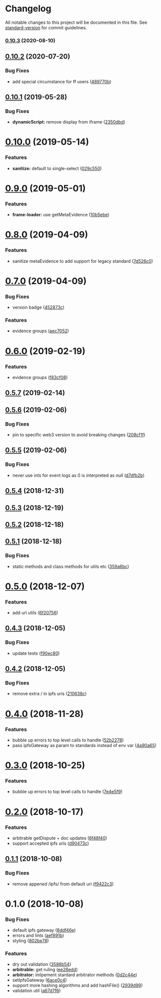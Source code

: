 # Changelog

All notable changes to this project will be documented in this file. See [standard-version](https://github.com/conventional-changelog/standard-version) for commit guidelines.

### [0.10.3](https://github.com/kleros/archon/compare/v0.10.2...v0.10.3) (2020-08-10)

<a name="0.10.2"></a>
## [0.10.2](https://github.com/kleros/archon/compare/v0.10.1...v0.10.2) (2020-07-20)


### Bug Fixes

* add special circumstance for ff users ([489770b](https://github.com/kleros/archon/commit/489770b))



<a name="0.10.1"></a>
## [0.10.1](https://github.com/kleros/archon/compare/v0.10.0...v0.10.1) (2019-05-28)


### Bug Fixes

* **dynamicScript:** remove display from iframe ([2350dbd](https://github.com/kleros/archon/commit/2350dbd))



<a name="0.10.0"></a>
# [0.10.0](https://github.com/kleros/archon/compare/v0.9.0...v0.10.0) (2019-05-14)


### Features

* **sanitize:** default to single-select ([029c550](https://github.com/kleros/archon/commit/029c550))



<a name="0.9.0"></a>
# [0.9.0](https://github.com/kleros/archon/compare/v0.8.0...v0.9.0) (2019-05-01)


### Features

* **frame-loader:** use getMetaEvidence ([10b5ebe](https://github.com/kleros/archon/commit/10b5ebe))



<a name="0.8.0"></a>
# [0.8.0](https://github.com/kleros/archon/compare/v0.7.0...v0.8.0) (2019-04-09)


### Features

* sanitize metaEvidence to add support for legacy standard ([7d526c0](https://github.com/kleros/archon/commit/7d526c0))



<a name="0.7.0"></a>
# [0.7.0](https://github.com/kleros/archon/compare/v0.5.7...v0.7.0) (2019-04-09)


### Bug Fixes

* version badge ([452873c](https://github.com/kleros/archon/commit/452873c))


### Features

* evidence groups ([aec7052](https://github.com/kleros/archon/commit/aec7052))



<a name="0.6.0"></a>
# [0.6.0](https://github.com/kleros/archon/compare/v0.5.7...v0.6.0) (2019-02-19)


### Features

* evidence groups ([f83cf08](https://github.com/kleros/archon/commit/f83cf08))



<a name="0.5.7"></a>
## [0.5.7](https://github.com/kleros/archon/compare/v0.5.6...v0.5.7) (2019-02-14)



<a name="0.5.6"></a>
## [0.5.6](https://github.com/kleros/archon/compare/v0.5.5...v0.5.6) (2019-02-06)


### Bug Fixes

* pin to specific web3 version to avoid breaking changes ([208cf1f](https://github.com/kleros/archon/commit/208cf1f))



<a name="0.5.5"></a>
## [0.5.5](https://github.com/kleros/archon/compare/v0.5.4...v0.5.5) (2019-02-06)


### Bug Fixes

* never use ints for event logs as 0 is interpreted as null ([d7dfb2b](https://github.com/kleros/archon/commit/d7dfb2b))



<a name="0.5.4"></a>
## [0.5.4](https://github.com/kleros/archon/compare/v0.5.3...v0.5.4) (2018-12-31)



<a name="0.5.3"></a>
## [0.5.3](https://github.com/kleros/archon/compare/v0.5.2...v0.5.3) (2018-12-19)



<a name="0.5.2"></a>
## [0.5.2](https://github.com/kleros/archon/compare/v0.5.1...v0.5.2) (2018-12-18)



<a name="0.5.1"></a>
## [0.5.1](https://github.com/kleros/archon/compare/v0.5.0...v0.5.1) (2018-12-18)


### Bug Fixes

* static methods and class methods for utils etc ([359a6bc](https://github.com/kleros/archon/commit/359a6bc))



<a name="0.5.0"></a>
# [0.5.0](https://github.com/kleros/archon/compare/v0.4.3...v0.5.0) (2018-12-07)


### Features

* add uri utils ([6f20756](https://github.com/kleros/archon/commit/6f20756))



<a name="0.4.3"></a>
## [0.4.3](https://github.com/kleros/archon/compare/v0.4.2...v0.4.3) (2018-12-05)


### Bug Fixes

* update tests ([f90ec80](https://github.com/kleros/archon/commit/f90ec80))



<a name="0.4.2"></a>
## [0.4.2](https://github.com/kleros/archon/compare/v0.4.0...v0.4.2) (2018-12-05)


### Bug Fixes

* remove extra / in ipfs uris ([210638c](https://github.com/kleros/archon/commit/210638c))



<a name="0.4.0"></a>
# [0.4.0](https://github.com/kleros/archon/compare/v0.2.0...v0.4.0) (2018-11-28)


### Features

* bubble up errors to top level calls to handle ([52b2278](https://github.com/kleros/archon/commit/52b2278))
* pass ipfsGateway as param to standards instead of env var ([4a90a65](https://github.com/kleros/archon/commit/4a90a65))



<a name="0.3.0"></a>
# [0.3.0](https://github.com/kleros/archon/compare/v0.2.0...v0.3.0) (2018-10-25)


### Features

* bubble up errors to top level calls to handle ([7e4e5f9](https://github.com/kleros/archon/commit/7e4e5f9))



<a name="0.2.0"></a>
# [0.2.0](https://github.com/kleros/archon/compare/v0.1.1...v0.2.0) (2018-10-17)


### Features

* arbitrable getDispute + doc updates ([6f48f40](https://github.com/kleros/archon/commit/6f48f40))
* support accepted ipfs uris ([d90473c](https://github.com/kleros/archon/commit/d90473c))



<a name="0.1.1"></a>
## [0.1.1](https://github.com/kleros/archon/compare/v0.1.0...v0.1.1) (2018-10-08)


### Bug Fixes

* remove appened /ipfs/ from default uri ([f9422c3](https://github.com/kleros/archon/commit/f9422c3))



<a name="0.1.0"></a>
# 0.1.0 (2018-10-08)


### Bug Fixes

* default ipfs gateway ([8ddf46e](https://github.com/kleros/archon/commit/8ddf46e))
* errors and lints ([aef891b](https://github.com/kleros/archon/commit/aef891b))
* styling ([802be78](https://github.com/kleros/archon/commit/802be78))


### Features

* dry out validation ([3586b54](https://github.com/kleros/archon/commit/3586b54))
* **arbitrable:** get ruling ([ee28edd](https://github.com/kleros/archon/commit/ee28edd))
* **arbitrator:** imlpement stardard arbitrator methods ([0d2c44e](https://github.com/kleros/archon/commit/0d2c44e))
* setIpfsGateway ([6ace0c4](https://github.com/kleros/archon/commit/6ace0c4))
* support more hashing algorithms and add hashFile() ([2939d99](https://github.com/kleros/archon/commit/2939d99))
* validation util ([a67d7f6](https://github.com/kleros/archon/commit/a67d7f6))
